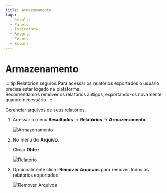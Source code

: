 ```yaml
---
title: Armazenamento
tags:
  - Results
  - Panels
  - Indicators
  - Reports
  - Events
  - Export
---
```


# Armazenamento

::: tip Relatórios seguros
Para acessar os relatórios exportados o usuário precisa estar logado na plataforma.<br>
Recomendamos remover os relatórios antigos, exportando-os novamente quando necessário.
:::

Gerenciar arquivos de seus relatórios.

1. Acessar o menu **Resultados** -> **Relatórios** -> **Armazenamento**.

   ![Armazenamento](https://cdn.phishx.io/phishx-docs/images/phishx_results_reports_storage_01.webp)

2. No menu do **Arquivo**.

   Clicar **Obter**.

   ![Relatório](https://cdn.phishx.io/phishx-docs/images/phishx_results_reports_storage_02.webp)

3. Opcionalmente clicar **Remover Arquivos** para remover todos os relatórios exportados.

   ![Remover Arquivos](https://cdn.phishx.io/phishx-docs/images/phishx_results_reports_storage_03.webp)
